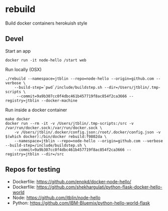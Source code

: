 # rebuild

Build docker containers herokuish style

## Devel

Start an app

    docker run -it node-hello /start web

Run locally (OSX)

    ./rebuild --namespace=jtblin --repo=node-hello --origin=github.com --verbose \
    	--build-step=`pwd`/include/buildstep.sh --dir=/Users/jtblin/.tmp-scripts \
    	 --commit=9a9b307cc0f4dbc461b457719f8ac854f2ca3666 --registry=jtblin --docker-machine

Run inside a docker container

    make docker
    docker run --rm -it -v /Users/jtblin/.tmp-scripts:/src -v /var/run/docker.sock:/var/run/docker.sock \
    	-v /Users/jtblin/.docker/config.json:/root/.docker/config.json -v $(which docker):/bin/docker rebuild:f9802da \
    	--namespace=jtblin --repo=node-hello --origin=github.com --verbose --build-step=/include/buildstep.sh \
    	--commit=9a9b307cc0f4dbc461b457719f8ac854f2ca3666 --registry=jtblin --dir=/src

## Repos for testing

* Dockerfile: https://github.com/enokd/docker-node-hello/
* Dockerfile: https://github.com/shekhargulati/python-flask-docker-hello-world
* Node: https://github.com/jtblin/node-hello
* Python: https://github.com/IBM-Bluemix/python-hello-world-flask